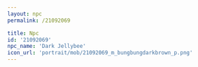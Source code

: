 ```yaml
---
layout: npc
permalink: /21092069

title: Npc
id: '21092069'
npc_name: 'Dark Jellybee'
icon_url: 'portrait/mob/21092069_m_bungbungdarkbrown_p.png'
---
```

